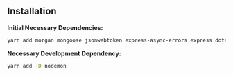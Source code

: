## Installation

**Initial Necessary Dependencies:**

```bash
yarn add morgan mongoose jsonwebtoken express-async-errors express dotenv cors bcrypt
```

**Necessary Development Dependency:**

```bash
yarn add -D nodemon
```

